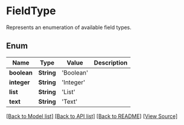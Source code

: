 ﻿# FieldType
Represents an enumeration of available field types.

## Enum
Name | Type | Value | Description
------------ | ------------- | ------------- | -------------
**boolean** | **String** | 'Boolean' | 
**integer** | **String** | 'Integer' | 
**list** | **String** | 'List' | 
**text** | **String** | 'Text' | 

[[Back to Model list]](../README.md#documentation-for-models) [[Back to API list]](../README.md#documentation-for-api-endpoints) [[Back to README]](../README.md) [[View Source]](../AsposePdfCloud/Models/FieldType.swift)

